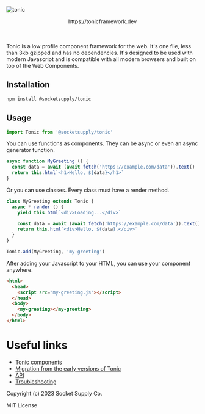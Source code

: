 <picture>
  <source media="(prefers-color-scheme: dark)" srcset="https://raw.githubusercontent.com/socketsupply/tonic/master/readme-tonic-dark.png">
  <source media="(prefers-color-scheme: light)" srcset="https://raw.githubusercontent.com/socketsupply/tonic/master/readme-tonic.png">
  <img alt="tonic" src="https://raw.githubusercontent.com/socketsupply/tonic/master/readme-tonic.png">
</picture>

<p align="center">
  https://tonicframework.dev
</p>
<br/>
<br/>
Tonic is a low profile component framework for the web. It's one file, less than 3kb gzipped and has no dependencies. It's designed to be used with modern Javascript and is compatible with all modern browsers and built on top of the Web Components.

## Installation

```sh
npm install @socketsupply/tonic
```

## Usage

```js
import Tonic from '@socketsupply/tonic'
```

You can use functions as components. They can be async or even an async generator function.

```js
async function MyGreeting () {
  const data = await (await fetch('https://example.com/data')).text()
  return this.html`<h1>Hello, ${data}</h1>`
}
```

Or you can use classes. Every class must have a render method.

```js
class MyGreeting extends Tonic {
  async * render () {
    yield this.html`<div>Loading...</div>`

    const data = await (await fetch('https://example.com/data')).text()
    return this.html`<div>Hello, ${data}.</div>`
  }
}
```

```js
Tonic.add(MyGreeting, 'my-greeting')
```

After adding your Javascript to your HTML, you can use your component anywhere.

```html
<html>
  <head>
    <script src="my-greeting.js"></script>
  </head>
  <body>
    <my-greeting></my-greeting>
  </body>
</html>
```

# Useful links
- [Tonic components](https://github.com/socketsupply/components)
- [Migration from the early versions of Tonic](./MIGRATION.md)
- [API](./API.md)
- [Troubleshooting](./HELP.md)

Copyright (c) 2023 Socket Supply Co.

MIT License
